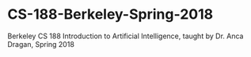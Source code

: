 # CS-188-Berkeley-Spring-2018
Berkeley CS 188 Introduction to Artificial Intelligence, taught by Dr. Anca Dragan, Spring 2018
